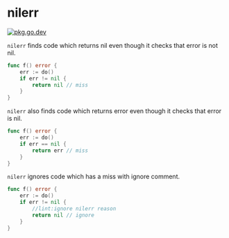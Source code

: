 # nilerr

[![pkg.go.dev][gopkg-badge]][gopkg]

`nilerr` finds code which returns nil even though it checks that error is not nil.

```go
func f() error {
	err := do()
	if err != nil {
		return nil // miss
	}
}
```

`nilerr` also finds code which returns error even though it checks that error is nil.

```go
func f() error {
	err := do()
	if err == nil {
		return err // miss
	}
}
```

`nilerr` ignores code which has a miss with ignore comment.

```go
func f() error {
	err := do()
	if err != nil {
		//lint:ignore nilerr reason
		return nil // ignore
	}
}
```

<!-- links -->
[gopkg]: https://pkg.go.dev/github.com/gostaticanalysis/nilerr
[gopkg-badge]: https://pkg.go.dev/badge/github.com/gostaticanalysis/nilerr?status.svg
